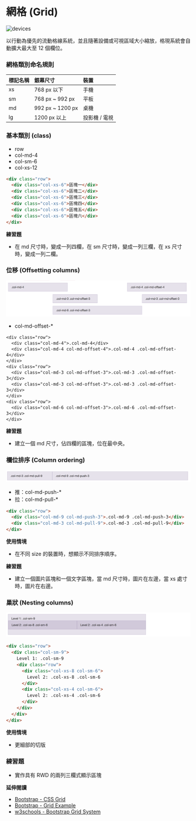 # 網格 (Grid)

![devices](http://getbootstrap.com/assets/img/devices.png)

以行動為優先的流動格線系統，並且隨著設備或可視區域大小縮放，格現系統會自動擴大最大至 12 個欄位。

### 網格類別命名規則

| 標記名稱        | 銀幕尺寸           | 裝置  |
| :------------- | :--------------- | :---- |
| xs             | 768 px 以下       | 手機  |
| sm             | 768 px ~ 992 px  | 平板  |
| md             | 992 px ~ 1200 px | 桌機  |
| lg             | 1200 px 以上      | 投影機 / 電視 |

### 基本類別 (class)

* row
* col-md-4
* col-sm-6
* col-xs-12

```html
<div class="row">
  <div class="col-xs-6">區塊一</div>
  <div class="col-xs-6">區塊二</div>
  <div class="col-xs-6">區塊三</div>
  <div class="col-xs-6">區塊四</div>
  <div class="col-xs-6">區塊五</div>
  <div class="col-xs-6">區塊六</div>
</div>
```

**練習題**

* 在 md 尺寸時，變成一列四欄，在 sm 尺寸時，變成一列三欄，在 xs 尺寸時，變成一列二欄。

### 位移 (Offsetting columns)

![bootstrap offsetting columns](./assets/offsetting-columns.png)

* col-md-offset-*

```
<div class="row">
  <div class="col-md-4">.col-md-4</div>
  <div class="col-md-4 col-md-offset-4">.col-md-4 .col-md-offset-4</div>
</div>
<div class="row">
  <div class="col-md-3 col-md-offset-3">.col-md-3 .col-md-offset-3</div>
  <div class="col-md-3 col-md-offset-3">.col-md-3 .col-md-offset-3</div>
</div>
<div class="row">
  <div class="col-md-6 col-md-offset-3">.col-md-6 .col-md-offset-3</div>
</div>
```

**練習題**

* 建立一個 md 尺寸，佔四欄的區塊，位在最中央。

### 欄位排序 (Column ordering)

![bootstrap column ordering](./assets/column-ordering.png)

* 推：col-md-push-*
* 拉：col-md-pull-*

```html
<div class="row">
  <div class="col-md-9 col-md-push-3">.col-md-9 .col-md-push-3</div>
  <div class="col-md-3 col-md-pull-9">.col-md-3 .col-md-pull-9</div>
</div>
```

**使用情境**

* 在不同 size 的裝置時，想顯示不同排序順序。

**練習題**

* 建立一個圖片區塊和一個文字區塊，當 md 尺寸時，圖片在左邊，當 xs 處寸時，圖片在右邊。

### 巢狀 (Nesting columns)

![](assets/nesting-columns.png)

```html
<div class="row">
  <div class="col-sm-9">
    Level 1: .col-sm-9
    <div class="row">
      <div class="col-xs-8 col-sm-6">
        Level 2: .col-xs-8 .col-sm-6
      </div>
      <div class="col-xs-4 col-sm-6">
        Level 2: .col-xs-4 .col-sm-6
      </div>
    </div>
  </div>
</div>
```

**使用情境**

* 更細部的切版

### 練習題

* 實作具有 RWD 的兩列三欄式顯示區塊

**延伸閱讀**

* [Bootstrap - CSS Grid](http://getbootstrap.com/css/#grid)
* [Bootstrap - Grid Example](http://getbootstrap.com/examples/grid/)
* [w3schools - Bootstrap Grid System](http://www.w3schools.com/bootstrap/bootstrap_grid_system.asp)
